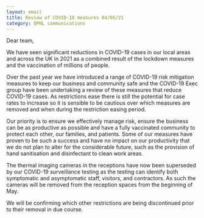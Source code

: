 ```yaml
---
layout: email
title: Review of COVID-19 measures 04/05/21
category: QPHL communications
---
```


Dear team,

We have seen significant reductions in COVID-19 cases in our local areas and across the UK in 2021 as a combined result of the lockdown measures and the vaccination of millions of people.

Over the past year we have introduced a range of COVID-19 risk mitigation measures to keep our business and community safe and the COVID-19 Exec group have been undertaking a review of these measures that reduce COVID-19 cases. As restrictions ease there is still the potential for case rates to increase so it is sensible to be cautious over which measures are removed and when during the restriction easing period.

Our priority is to ensure we effectively manage risk, ensure the business can be as productive as possible and have a fully vaccinated community to protect each other, our families, and patients. Some of our measures have proven to be such a success and have no impact on our productivity that we do not plan to alter for the considerable future, such as the provision of hand sanitisation and disinfectant to clean work areas.

The thermal imaging cameras in the receptions have now been superseded by our COVID-19 surveillance testing as the testing can identify both symptomatic and asymptomatic staff, visitors, and contractors. As such the cameras will be removed from the reception spaces from the beginning of May.

We will be confirming which other restrictions are being discontinued prior to their removal in due course.
